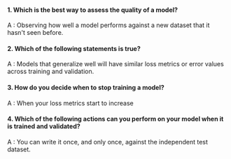 #### 1. Which is the best way to assess the quality of a model?

A : Observing how well a model performs against a new dataset that it hasn't seen before.

#### 2. Which of the following statements is true?

A : Models that generalize well will have similar loss metrics or error values across training and validation.

#### 3. How do you decide when to stop training a model?

A : When your loss metrics start to increase

#### 4. Which of the following actions can you perform on your model when it is trained and validated?

A : You can write it once, and only once, against the independent test dataset.